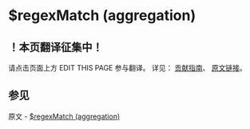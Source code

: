# $regexMatch (aggregation)

## ！本页翻译征集中！

请点击页面上方 EDIT THIS PAGE 参与翻译。
详见：
[贡献指南]( https://github.com/JinMuInfo/MongoDB-Manual-zh/blob/master/CONTRIBUTING.md )、
[原文链接](  https://docs.mongodb.com/manual/reference/operator/aggregation/regexMatch/  )。

## 参见

原文 - [$regexMatch (aggregation)]( https://docs.mongodb.com/manual/reference/operator/aggregation/regexMatch/ )


